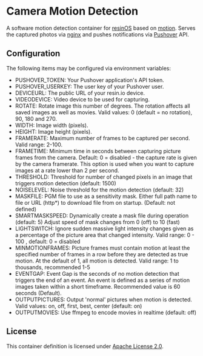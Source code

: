 # Camera Motion Detection

A software motion detection container for [resinOS][1] based on [motion][2].
Serves the captured photos via [nginx][3] and pushes notifications via [Pushover][4] API.

## Configuration
The following items may be configured via environment variables:

- PUSHOVER_TOKEN: Your Pushover application's API token.
- PUSHOVER_USERKEY: The user key of your Pushover user.
- DEVICEURL: The public URL of your resin.io device.
- VIDEODEVICE: Video device to be used for capturing.
- ROTATE: Rotate image this number of degrees. The rotation affects all saved images as well as movies. Valid values: 0 (default = no rotation), 90, 180 and 270.
- WIDTH: Image width (pixels).
- HEIGHT: Image height (pixels).
- FRAMERATE: Maximum number of frames to be captured per second. Valid range: 2-100.
- FRAMETIME: Minimum time in seconds between capturing picture frames from the camera. Default: 0 = disabled - the capture rate is given by the camera framerate. This option is used when you want to capture images at a rate lower than 2 per second.
- THRESHOLD: Threshold for number of changed pixels in an image that triggers motion detection (default: 1500)
- NOISELEVEL: Noise threshold for the motion detection (default: 32)
- MASKFILE: PGM file to use as a sensitivity mask. Either full path name to file or URL (http*) to download file from on startup. (Default: not defined)
- SMARTMASKSPEED: Dynamically create a mask file during operation (default: 5) Adjust speed of mask changes from 0 (off) to 10 (fast)
- LIGHTSWITCH: Ignore sudden massive light intensity changes given as a percentage of the picture area that changed intensity. Valid range: 0 - 100 , default: 0 = disabled
- MINMOTIONFRAMES: Picture frames must contain motion at least the specified number of frames in a row before they are detected as true motion. At the default of 1, all motion is detected. Valid range: 1 to thousands, recommended 1-5
- EVENTGAP: Event Gap is the seconds of no motion detection that triggers the end of an event. An event is defined as a series of motion images taken within a short timeframe. Recommended value is 60 seconds (Default).
- OUTPUTPICTURES: Output 'normal' pictures when motion is detected. Valid values: on, off, first, best, center (default: on)
- OUTPUTMOVIES: Use ffmpeg to encode movies in realtime (default: off)
 
## License

This container definition is licensed under [Apache License 2.0](https://www.apache.org/licenses/LICENSE-2.0).

[1]: https://resinos.io/
[2]: https://github.com/Motion-Project/motion
[3]: https://nginx.org/en/
[4]: https://pushover.net/